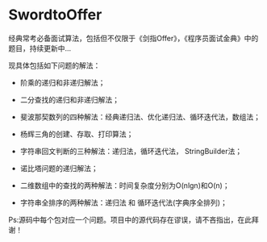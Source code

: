 # SwordtoOffer
经典常考必备面试算法，包括但不仅限于《剑指Offer》，《程序员面试金典》中的题目，持续更新中...

现具体包括如下问题的解法：

 - 阶乘的递归和非递归解法；
 
 - 二分查找的递归和非递归解法；
 
 - 斐波那契数列的四种解法：经典递归法、优化递归法、循环迭代法，数组法；

 - 杨辉三角的创建、存取、打印算法；
 
 - 字符串回文判断的三种解法：递归法，循环迭代法， StringBuilder法；
 
 - 诺比塔问题的递归解法；
 
 - 二维数组中的查找的两种解法：时间复杂度分别为O(nlgn)和O(n)；
 
 - 字符串全排序的两种解法：递归法 和 循环迭代法(字典序全排列)；
 
 
 
 Ps:源码中每个包对应一个问题。项目中的源代码存在谬误，请不吝指出，在此拜谢！
 
